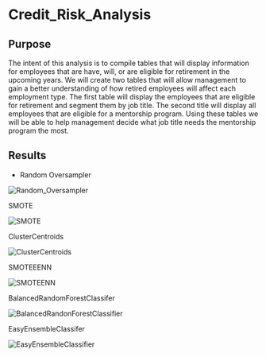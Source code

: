 # Credit_Risk_Analysis

## Purpose

The intent of this analysis is to compile tables that will display information for employees that are have, will, or are eligible for retirement in the upcoming years. We will create two tables that will allow management to gain a better understanding of how retired employees will affect each employment type. The first table will display the employees that are eligible for retirement and segment them by job title. The second title will display all employees that are eligible for a mentorship program. Using these tables we will be able to help management decide what job title needs the mentorship program the most.

## Results

  * Random Oversampler

![Random_Oversampler](https://user-images.githubusercontent.com/106921601/194127969-ad8ea9a5-d878-46e9-ab11-9e8403fb3d3b.PNG)

SMOTE

![SMOTE](https://user-images.githubusercontent.com/106921601/194127993-f95c602a-68b5-4c9c-b3e4-c2beafb0525e.PNG)

ClusterCentroids

![ClusterCentroids](https://user-images.githubusercontent.com/106921601/194128016-e72e996d-1aec-4c9a-a430-74a98d2690b5.PNG)

SMOTEEENN

![SMOTEENN](https://user-images.githubusercontent.com/106921601/194128028-5b78bd23-cf26-4615-a9f0-8b5127e934ac.PNG)

BalancedRandomForestClassifer

![BalancedRandonForestClassifier](https://user-images.githubusercontent.com/106921601/194128039-b7edd023-3b3f-411a-8e22-7512a5e749de.PNG)

EasyEnsembleClassifer

![EasyEnsembleClassifier](https://user-images.githubusercontent.com/106921601/194128062-cd269149-03bc-4a8c-93ef-046eeda63ad8.PNG)
